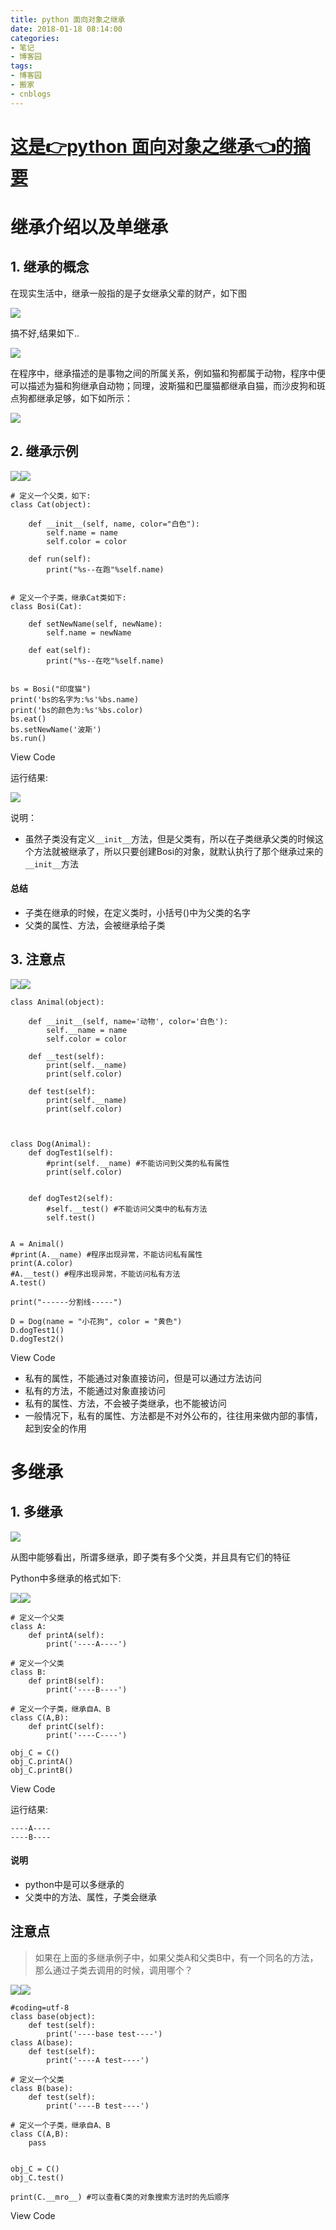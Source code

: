 ```yaml
---
title: python 面向对象之继承
date: 2018-01-18 08:14:00
categories:
- 笔记
- 博客园
tags:
- 博客园
- 搬家
- cnblogs
---
```

# [这是👉python 面向对象之继承👈的摘要](/2018/01/18/cnblog_8310762/)
<!--more-->
# 继承介绍以及单继承

## 1\. 继承的概念

在现实生活中，继承一般指的是子女继承父辈的财产，如下图

![](http://images2017.cnblogs.com/blog/1301576/201801/1301576-20180118161133912-1761770035.png)



搞不好,结果如下..

![](http://images2017.cnblogs.com/blog/1301576/201801/1301576-20180118161141459-1921844836.png)

在程序中，继承描述的是事物之间的所属关系，例如猫和狗都属于动物，程序中便可以描述为猫和狗继承自动物；同理，波斯猫和巴厘猫都继承自猫，而沙皮狗和斑点狗都继承足够，如下如所示：

![](http://images2017.cnblogs.com/blog/1301576/201801/1301576-20180118161148146-1415549914.png)

## 2\. 继承示例

![](http://images.cnblogs.com/OutliningIndicators/ContractedBlock.gif)![](http://images.cnblogs.com/OutliningIndicators/ExpandedBlockStart.gif)

    
    
    # 定义一个父类，如下:
    class Cat(object):
    
        def __init__(self, name, color="白色"):
            self.name = name
            self.color = color
    
        def run(self):
            print("%s--在跑"%self.name)
    
    
    # 定义一个子类，继承Cat类如下:
    class Bosi(Cat):
    
        def setNewName(self, newName):
            self.name = newName
    
        def eat(self):
            print("%s--在吃"%self.name)
    
    
    bs = Bosi("印度猫")
    print('bs的名字为:%s'%bs.name)
    print('bs的颜色为:%s'%bs.color)
    bs.eat()
    bs.setNewName('波斯')
    bs.run()

View Code

运行结果:

![](http://images2017.cnblogs.com/blog/1301576/201801/1301576-20180118161243053-502102214.png)

说明：

  * 虽然子类没有定义`__init__`方法，但是父类有，所以在子类继承父类的时候这个方法就被继承了，所以只要创建Bosi的对象，就默认执行了那个继承过来的`__init__`方法

#### 总结

  * 子类在继承的时候，在定义类时，小括号()中为父类的名字
  * 父类的属性、方法，会被继承给子类

## 3\. 注意点

![](http://images.cnblogs.com/OutliningIndicators/ContractedBlock.gif)![](http://images.cnblogs.com/OutliningIndicators/ExpandedBlockStart.gif)

    
    
    class Animal(object):
    
        def __init__(self, name='动物', color='白色'):
            self.__name = name
            self.color = color
    
        def __test(self):
            print(self.__name)
            print(self.color)
    
        def test(self):
            print(self.__name)
            print(self.color)
    
    
    
    class Dog(Animal):
        def dogTest1(self):
            #print(self.__name) #不能访问到父类的私有属性
            print(self.color)
    
    
        def dogTest2(self):
            #self.__test() #不能访问父类中的私有方法
            self.test()
    
    
    A = Animal()
    #print(A.__name) #程序出现异常，不能访问私有属性
    print(A.color)
    #A.__test() #程序出现异常，不能访问私有方法
    A.test()
    
    print("------分割线-----")
    
    D = Dog(name = "小花狗", color = "黄色")
    D.dogTest1()
    D.dogTest2()

View Code

  * 私有的属性，不能通过对象直接访问，但是可以通过方法访问
  * 私有的方法，不能通过对象直接访问
  * 私有的属性、方法，不会被子类继承，也不能被访问
  * 一般情况下，私有的属性、方法都是不对外公布的，往往用来做内部的事情，起到安全的作用

# 多继承

## 1\. 多继承

![](http://images2017.cnblogs.com/blog/1301576/201801/1301576-20180118161455396-104729984.png)



从图中能够看出，所谓多继承，即子类有多个父类，并且具有它们的特征

Python中多继承的格式如下:

![](http://images.cnblogs.com/OutliningIndicators/ContractedBlock.gif)![](http://images.cnblogs.com/OutliningIndicators/ExpandedBlockStart.gif)

    
    
    # 定义一个父类
    class A:
        def printA(self):
            print('----A----')
    
    # 定义一个父类
    class B:
        def printB(self):
            print('----B----')
    
    # 定义一个子类，继承自A、B
    class C(A,B):
        def printC(self):
            print('----C----')
    
    obj_C = C()
    obj_C.printA()
    obj_C.printB()

View Code

运行结果:

    
    
    ----A----
    ----B----
    

#### 说明

  * python中是可以多继承的
  * 父类中的方法、属性，子类会继承

## 注意点

> 如果在上面的多继承例子中，如果父类A和父类B中，有一个同名的方法，那么通过子类去调用的时候，调用哪个？

![](http://images.cnblogs.com/OutliningIndicators/ContractedBlock.gif)![](http://images.cnblogs.com/OutliningIndicators/ExpandedBlockStart.gif)

    
    
    #coding=utf-8
    class base(object):
        def test(self):
            print('----base test----')
    class A(base):
        def test(self):
            print('----A test----')
    
    # 定义一个父类
    class B(base):
        def test(self):
            print('----B test----')
    
    # 定义一个子类，继承自A、B
    class C(A,B):
        pass
    
    
    obj_C = C()
    obj_C.test()
    
    print(C.__mro__) #可以查看C类的对象搜索方法时的先后顺序

View Code




